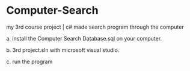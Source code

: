 # Computer-Search
my 3rd course project | c# made search program through the computer

a. install the Computer Search Database.sql on your computer.

b. 3rd project.sln with microsoft visual studio.

c. run the program
